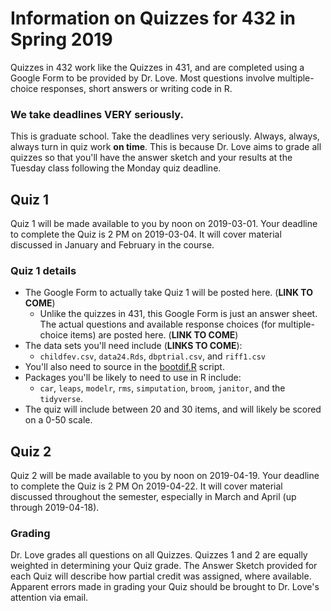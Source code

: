# Information on Quizzes for 432 in Spring 2019

Quizzes in 432 work like the Quizzes in 431, and are completed using a Google Form to be provided by Dr. Love. Most questions involve multiple-choice responses, short answers or writing code in R.

### We take deadlines VERY seriously.

This is graduate school. Take the deadlines very seriously. Always, always, always turn in quiz work **on time**. This is because Dr. Love aims to grade all quizzes so that you'll have the answer sketch and your results at the Tuesday class following the Monday quiz deadline.

## Quiz 1

Quiz 1 will be made available to you by noon on 2019-03-01. Your deadline to complete the Quiz is 2 PM on 2019-03-04. It will cover material discussed in January and February in the course.

### Quiz 1 details

- The Google Form to actually take Quiz 1 will be posted here. (**LINK TO COME**)
    - Unlike the quizzes in 431, this Google Form is just an answer sheet. The actual questions and available response choices (for multiple-choice items) are posted here. (**LINK TO COME**)
- The data sets you'll need include (**LINKS TO COME**):
    - `childfev.csv`, `data24.Rds`, `dbptrial.csv`, and `riff1.csv`
- You'll also need to source in the [bootdif.R](https://github.com/THOMASELOVE/2019-432/blob/master/quizzes/quiz1_materials/bootdif.R) script.
- Packages you'll be likely to need to use in R include:
    - `car`, `leaps`, `modelr`, `rms`, `simputation`, `broom`, `janitor`, and the `tidyverse`.
- The quiz will include between 20 and 30 items, and will likely be scored on a 0-50 scale.

## Quiz 2 

Quiz 2 will be made available to you by noon on 2019-04-19. Your deadline to complete the Quiz is 2 PM On 2019-04-22. It will cover material discussed throughout the semester, especially in March and April (up through 2019-04-18).

### Grading

Dr. Love grades all questions on all Quizzes. Quizzes 1 and 2 are equally weighted in determining your Quiz grade. The Answer Sketch provided for each Quiz will describe how partial credit was assigned, where available. Apparent errors made in grading your Quiz should be brought to Dr. Love's attention via email.
